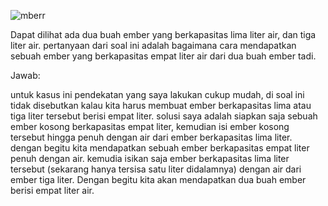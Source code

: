 
![mberr](https://user-images.githubusercontent.com/87752242/155270384-b637d515-fe6b-405d-99a1-37f57c81ccb4.PNG)

Dapat dilihat ada dua buah ember yang berkapasitas lima liter air, dan tiga liter air. 
pertanyaan dari soal ini adalah bagaimana cara mendapatkan sebuah ember yang berkapasitas empat liter air dari dua buah ember tadi.

Jawab:

untuk kasus ini pendekatan yang saya lakukan cukup mudah, di soal ini tidak disebutkan kalau kita harus membuat ember berkapasitas lima atau tiga liter tersebut berisi empat liter. solusi saya adalah siapkan saja sebuah ember kosong berkapasitas empat liter, kemudian isi ember kosong tersebut hingga penuh dengan air dari ember berkapasitas lima liter. dengan begitu kita mendapatkan sebuah ember berkapasitas empat liter penuh dengan air. kemudia isikan saja ember berkapasitas lima liter tersebut (sekarang hanya tersisa satu liter didalamnya) dengan air dari ember tiga liter. Dengan begitu kita akan mendapatkan dua buah ember berisi empat liter air.
